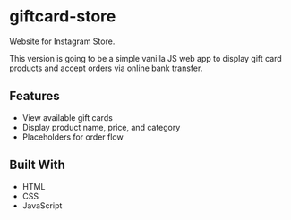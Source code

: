 # giftcard-store

Website for Instagram Store.

This version is going to be a simple vanilla JS web app to display gift card products and accept orders via online bank transfer.

## Features

- View available gift cards
- Display product name, price, and category
- Placeholders for order flow

## Built With

- HTML
- CSS
- JavaScript
